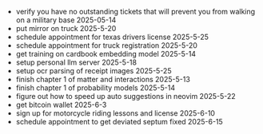 - verify you have no outstanding tickets that will prevent you from walking on a military base 2025-05-14
- put mirror on truck 2025-5-20
- schedule appointment for texas drivers license 2025-5-25
- schedule appointment for truck registration 2025-5-20
- get training on cardbook embedding model 2025-5-14
- setup personal llm server 2025-5-18
- setup ocr parsing of receipt images 2025-5-25
- finish chapter 1 of matter and interactions 2025-5-13
- finish chapter 1 of probability models 2025-5-14
- figure out how to speed up auto suggestions in neovim 2025-5-22
- get bitcoin wallet 2025-6-3
- sign up for motorcycle riding lessons and license 2025-6-10
- schedule appointment to get deviated septum fixed 2025-6-15
